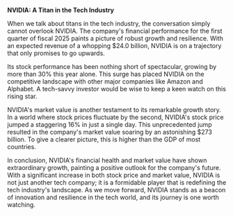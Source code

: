 **NVIDIA: A Titan in the Tech Industry**

When we talk about titans in the tech industry, the conversation simply cannot overlook NVIDIA. The company's financial performance for the first quarter of fiscal 2025 paints a picture of robust growth and resilience. With an expected revenue of a whopping $24.0 billion, NVIDIA is on a trajectory that only promises to go upwards. 

Its stock performance has been nothing short of spectacular, growing by more than 30% this year alone. This surge has placed NVIDIA on the competitive landscape with other major companies like Amazon and Alphabet. A tech-savvy investor would be wise to keep a keen watch on this rising star. 

NVIDIA's market value is another testament to its remarkable growth story. In a world where stock prices fluctuate by the second, NVIDIA's stock price jumped a staggering 16% in just a single day. This unprecedented jump resulted in the company's market value soaring by an astonishing $273 billion. To give a clearer picture, this is higher than the GDP of most countries. 

In conclusion, NVIDIA's financial health and market value have shown extraordinary growth, painting a positive outlook for the company's future. With a significant increase in both stock price and market value, NVIDIA is not just another tech company; it is a formidable player that is redefining the tech industry's landscape. As we move forward, NVIDIA stands as a beacon of innovation and resilience in the tech world, and its journey is one worth watching.